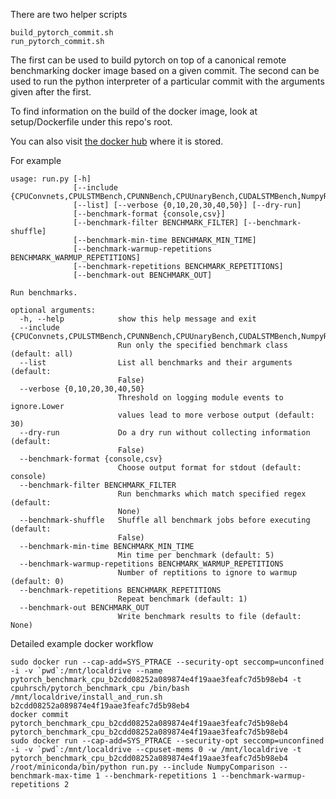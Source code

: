 There are two helper scripts

```
build_pytorch_commit.sh
run_pytorch_commit.sh
```

The first can be used to build pytorch on top of a canonical remote benchmarking docker image based on a given commit.
The second can be used to run the python interpreter of a particular commit with the arguments given after the first.

To find information on the build of the docker image, look at setup/Dockerfile under this repo's root.

You can also visit [the docker hub](https://hub.docker.com/u/cpuhrsch/) where it is stored.

For example

```
usage: run.py [-h]
              [--include {CPUConvnets,CPULSTMBench,CPUNNBench,CPUUnaryBench,CUDALSTMBench,NumpyReduceComparison,NumpyUnaryComparison}]
              [--list] [--verbose {0,10,20,30,40,50}] [--dry-run]
              [--benchmark-format {console,csv}]
              [--benchmark-filter BENCHMARK_FILTER] [--benchmark-shuffle]
              [--benchmark-min-time BENCHMARK_MIN_TIME]
              [--benchmark-warmup-repetitions BENCHMARK_WARMUP_REPETITIONS]
              [--benchmark-repetitions BENCHMARK_REPETITIONS]
              [--benchmark-out BENCHMARK_OUT]

Run benchmarks.

optional arguments:
  -h, --help            show this help message and exit
  --include {CPUConvnets,CPULSTMBench,CPUNNBench,CPUUnaryBench,CUDALSTMBench,NumpyReduceComparison,NumpyUnaryComparison}
                        Run only the specified benchmark class (default: all)
  --list                List all benchmarks and their arguments (default:
                        False)
  --verbose {0,10,20,30,40,50}
                        Threshold on logging module events to ignore.Lower
                        values lead to more verbose output (default: 30)
  --dry-run             Do a dry run without collecting information (default:
                        False)
  --benchmark-format {console,csv}
                        Choose output format for stdout (default: console)
  --benchmark-filter BENCHMARK_FILTER
                        Run benchmarks which match specified regex (default:
                        None)
  --benchmark-shuffle   Shuffle all benchmark jobs before executing (default:
                        False)
  --benchmark-min-time BENCHMARK_MIN_TIME
                        Min time per benchmark (default: 5)
  --benchmark-warmup-repetitions BENCHMARK_WARMUP_REPETITIONS
                        Number of reptitions to ignore to warmup (default: 0)
  --benchmark-repetitions BENCHMARK_REPETITIONS
                        Repeat benchmark (default: 1)
  --benchmark-out BENCHMARK_OUT
                        Write benchmark results to file (default: None)
```

Detailed example docker workflow

```
sudo docker run --cap-add=SYS_PTRACE --security-opt seccomp=unconfined -i -v `pwd`:/mnt/localdrive --name pytorch_benchmark_cpu_b2cdd08252a089874e4f19aae3feafc7d5b98eb4 -t cpuhrsch/pytorch_benchmark_cpu /bin/bash /mnt/localdrive/install_and_run.sh b2cdd08252a089874e4f19aae3feafc7d5b98eb4
docker commit pytorch_benchmark_cpu_b2cdd08252a089874e4f19aae3feafc7d5b98eb4 pytorch_benchmark_cpu_b2cdd08252a089874e4f19aae3feafc7d5b98eb4
sudo docker run --cap-add=SYS_PTRACE --security-opt seccomp=unconfined -i -v `pwd`:/mnt/localdrive --cpuset-mems 0 -w /mnt/localdrive -t pytorch_benchmark_cpu_b2cdd08252a089874e4f19aae3feafc7d5b98eb4 /root/miniconda/bin/python run.py --include NumpyComparison --benchmark-max-time 1 --benchmark-repetitions 1 --benchmark-warmup-repetitions 2
```
